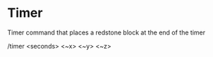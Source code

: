 # Timer
Timer command that places a redstone block at the end of the timer

/timer \<seconds> <~x> <~y> <~z>
